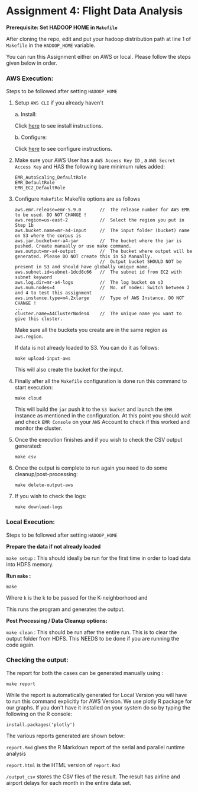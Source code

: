 # Assignment 4: Flight Data Analysis

**Prerequisite: Set HADOOP HOME in `Makefile`**

After cloning the repo, edit and put your hadoop distribution path at line 1 of `Makefile` in the `HADOOP_HOME` variable. 

You can run this Assignment either on AWS or local. Please follow the steps given below in order.

### AWS Execution:

Steps to be followed after setting `HADOOP_HOME`

1. Setup `AWS CLI` if you already haven't

    a.  Install:
    
    Click [here](http://docs.aws.amazon.com/cli/latest/userguide/installing.html) to see install instructions. 

    b.  Configure:
    
    Click [here](http://docs.aws.amazon.com/cli/latest/userguide/cli-chap-getting-started.html) to see configure instructions.
    
2. Make sure your AWS User has a `AWS Access Key ID` , a `AWS Secret Access Key` and HAS the following bare minimum rules added:
    ```
    EMR_AutoScaling_DefaultRole
    EMR_DefaultRole
    EMR_EC2_DefaultRole
    ```

3. Configure `Makefile`: Makefile options are as follows

    ```
    aws.emr.release=emr-5.9.0       //  The release number for AWS EMR to be used. DO NOT CHANGE !
    aws.region=us-east-2            //  Select the region you put in Step 1b
    aws.bucket.name=mr-a4-input     //  The input folder (bucket) name on S3 where the corpus is
    aws.jar.bucket=mr-a4-jar        //  The bucket where the jar is pushed. Create manually or use make command.
    aws.output=mr-a4-output         //  The bucket where output will be generated. Please DO NOT create this in S3 Manually.
                                    //  Output bucket SHOULD NOT be present in S3 and should have globally unique name.
    aws.subnet.id=subnet-1dcd8c66   //  The subnet id from EC2 with subnet keyword
    aws.log.dir=mr-a4-logs          //  The log bucket on s3
    aws.num.nodes=4                 //  No. of nodes: Switch between 2 and 4 to test this assignment
    aws.instance.type=m4.2xlarge    //  Type of AWS Instance. DO NOT CHANGE !
    ...
    cluster.name=A4ClusterNodes4    //  The unique name you want to give this cluster.
    ```
    Make sure all the buckets you create are in the same region as `aws.region`.
    
    If data is not already loaded to S3. You can do it as follows:
    
    `make upload-input-aws`
    
    This will also create the bucket for the input.

4. Finally after all the `Makefile` configuration is done run this command to start execution:

    `make cloud`

    This will build the `jar` push it to the `S3 bucket` and launch the `EMR` instance as mentioned in the configuration.
    At this point you should wait and check `EMR Console` on your `AWS` Account to check if this worked and monitor the cluster.

5. Once the execution finishes and if you wish to check the CSV output generated:

    `make csv`

6. Once the output is complete to run again you need to do some cleanup/post-processing:

    `make delete-output-aws`

7. If you wish to check the logs:

    `make download-logs`
    
### Local Execution:

Steps to be followed after setting `HADOOP_HOME`


**Prepare the data if not already loaded**

`make setup` : This should ideally be run for the first time in order to load data into HDFS memory.

**Run `make` :**

```make ```

Where `k` is the k to be passed for the K-neighborhood and

This runs the program and generates the output.

**Post Processing / Data Cleanup options:**

`make clean` : This should be run after the entire run. This is to clear the output folder from HDFS. This NEEDS to be 
done if you are running the code again.


### Checking the output:

The report for both the cases can be generated manually using :

`make report`

While the report is automatically generated for Local Version you will have to run this command explicitly for AWS Version. We use plotly R package for our graphs. If you don't have it installed on your system do so by typing the following on the R console:

`install.packages('plotly')`

The various reports generated are shown below:

`report.Rmd` gives the R Markdown report of the serial and parallel runtime analysis

`report.html` is the HTML version of `report.Rmd`

`/output_csv` stores the CSV files of the result. The result has airline and airport delays for each month in the entire data set.

